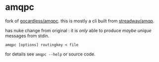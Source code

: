 amqpc
=====
fork of [gocardless/amqpc](https://github.com/gocardless/amqpc).
this is mostly a cli built from [streadway/amqp](https://github.com/streadway/amqp).

has nuke change from original : it is _only_ able to produce _maybe unique_ messages from stdin.

    amqpc [options] routingkey < file

for details see `amqpc --help` or source code.

